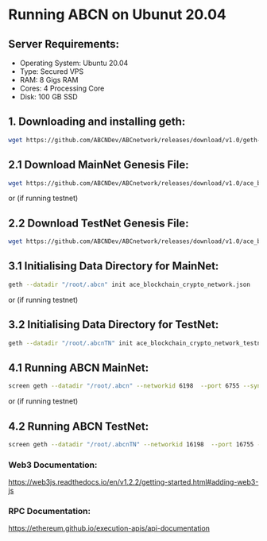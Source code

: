 # Running ABCN on Ubunut 20.04

## Server Requirements:

- Operating System: Ubuntu 20.04
- Type: Secured VPS 
- RAM: 8 Gigs RAM
- Cores: 4 Processing Core
- Disk: 100 GB SSD

## 1. Downloading and installing geth:

```sh
wget https://github.com/ABCNDev/ABCnetwork/releases/download/v1.0/geth-alltools-linux-amd64.tar.xz && tar -xvf geth-alltools-linux-amd64.tar.xz && cd geth-alltools-linux-amd64 && cp * /usr/local/bin && cd ../ && rm -rf geth-alltools-linux-amd64 && rm geth-alltools-linux-amd64.tar.xz
```



## 2.1 Download MainNet Genesis File:
```sh
wget https://github.com/ABCNDev/ABCnetwork/releases/download/v1.0/ace_blockchain_crypto_network.json
```


or (if running testnet)


## 2.2 Download TestNet Genesis File:
```sh
wget https://github.com/ABCNDev/ABCnetwork/releases/download/v1.0/ace_blockchain_crypto_network_testnet.json
```



## 3.1 Initialising Data Directory for MainNet:
```sh
geth --datadir "/root/.abcn" init ace_blockchain_crypto_network.json
```


or (if running testnet)


## 3.2 Initialising Data Directory for TestNet:
```sh
geth --datadir "/root/.abcnTN" init ace_blockchain_crypto_network_testnet.json
```



## 4.1 Running ABCN MainNet:
```sh
screen geth --datadir "/root/.abcn" --networkid 6198  --port 6755 --syncmode 'full' --bootnodes enode://fd015398dbadfcdbb3b99bebe062ca71eb0d2d654bac31a1194c603ac5fe20b4fdcadb87fa1e7a6232eebaf66dead928afe61d098419ae0b9ea99837d6b6b4d4@139.177.194.24:6755 2>>/root/.abcn/chain.log &
```

or (if running testnet)


## 4.2 Running ABCN TestNet:
```sh
screen geth --datadir "/root/.abcnTN" --networkid 16198  --port 16755 --syncmode 'full' --bootnodes enode://fd348693a308eeb599a13a26a2f5244b6d46913688727cc649e2d23bbf28fdf2e43dcc506c544cc596bf1963c4e9cf079d782813084b745aab31ac8d1a6e2298@172.104.216.154:16755 2>>/root/.abcnTN/chain.log &
```




### Web3 Documentation:

https://web3js.readthedocs.io/en/v1.2.2/getting-started.html#adding-web3-js


### RPC Documentation:

https://ethereum.github.io/execution-apis/api-documentation
